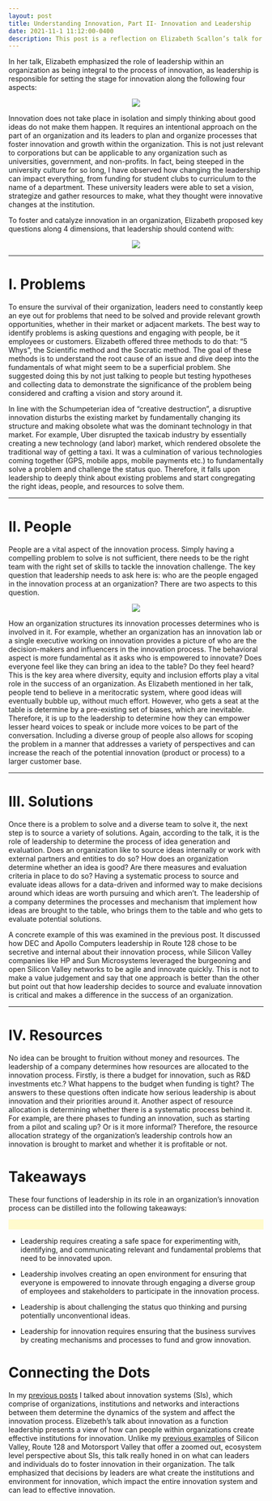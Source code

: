 ```yaml
---
layout: post
title: Understanding Innovation, Part II- Innovation and Leadership
date: 2021-11-1 11:12:00-0400
description: This post is a reflection on Elizabeth Scallon’s talk for my department’s speaker series, where she talked about innovation as a key leadership function. Elizabeth leads the Go To Market & Operations at Amazon’s Alexa Fund and has been involved in the innovation ecosystem for over a decade.
---
```


In her talk, Elizabeth emphasized the role of leadership within an organization as being integral to the process of innovation, as leadership is responsible for setting the stage for innovation along the following four aspects:

<p style="text-align:center;"><img src="https://miro.medium.com/max/489/1*gqfMWbg0o_xVL9OLj9jHHQ.png"></p>

Innovation does not take place in isolation and simply thinking about good ideas do not make them happen. It requires an intentional approach on the part of an organization and its leaders to plan and organize processes that foster innovation and growth within the organization. This is not just relevant to corporations but can be applicable to any organization such as universities, government, and non-profits. In fact, being steeped in the university culture for so long, I have observed how changing the leadership can impact everything, from funding for student clubs to curriculum to the name of a department. These university leaders were able to set a vision, strategize and gather resources to make, what they thought were innovative changes at the institution.

To foster and catalyze innovation in an organization, Elizabeth proposed key questions along 4 dimensions, that leadership should contend with:

<p style="text-align:center;"><img src="https://miro.medium.com/max/493/1*gWI04j7ewp2dE4JKQ0djfw.png"></p>

<hr>

# I. Problems

To ensure the survival of their organization, leaders need to constantly keep an eye out for problems that need to be solved and provide relevant growth opportunities, whether in their market or adjacent markets. The best way to identify problems is asking questions and engaging with people, be it employees or customers. Elizabeth offered three methods to do that: “5 Whys”, the Scientific method and the Socratic method. The goal of these methods is to understand the root cause of an issue and dive deep into the fundamentals of what might seem to be a superficial problem. She suggested doing this by not just talking to people but testing hypotheses and collecting data to demonstrate the significance of the problem being considered and crafting a vision and story around it.

In line with the Schumpeterian idea of “creative destruction”, a disruptive innovation disturbs the existing market by fundamentally changing its structure and making obsolete what was the dominant technology in that market. For example, Uber disrupted the taxicab industry by essentially creating a new technology (and labor) market, which rendered obsolete the traditional way of getting a taxi. It was a culmination of various technologies coming together (GPS, mobile apps, mobile payments etc.) to fundamentally solve a problem and challenge the status quo. Therefore, it falls upon leadership to deeply think about existing problems and start congregating the right ideas, people, and resources to solve them.

<hr>

# II. People

People are a vital aspect of the innovation process. Simply having a compelling problem to solve is not sufficient, there needs to be the right team with the right set of skills to tackle the innovation challenge. The key question that leadership needs to ask here is: who are the people engaged in the innovation process at an organization? There are two aspects to this question.

<p style="text-align:center;"><img src="https://miro.medium.com/max/491/1*hFSaqceAGpZ4EDzJcWOF3g.png"></p>


How an organization structures its innovation processes determines who is involved in it. For example, whether an organization has an innovation lab or a single executive working on innovation provides a picture of who are the decision-makers and influencers in the innovation process. The behavioral aspect is more fundamental as it asks who is empowered to innovate? Does everyone feel like they can bring an idea to the table? Do they feel heard? This is the key area where diversity, equity and inclusion efforts play a vital role in the success of an organization. As Elizabeth mentioned in her talk, people tend to believe in a meritocratic system, where good ideas will eventually bubble up, without much effort. However, who gets a seat at the table is determine by a pre-existing set of biases, which are inevitable. Therefore, it is up to the leadership to determine how they can empower lesser heard voices to speak or include more voices to be part of the conversation. Including a diverse group of people also allows for scoping the problem in a manner that addresses a variety of perspectives and can increase the reach of the potential innovation (product or process) to a larger customer base.

<hr>

# III. Solutions

Once there is a problem to solve and a diverse team to solve it, the next step is to source a variety of solutions. Again, according to the talk, it is the role of leadership to determine the process of idea generation and evaluation. Does an organization like to source ideas internally or work with external partners and entities to do so? How does an organization determine whether an idea is good? Are there measures and evaluation criteria in place to do so? Having a systematic process to source and evaluate ideas allows for a data-driven and informed way to make decisions around which ideas are worth pursuing and which aren’t. The leadership of a company determines the processes and mechanism that implement how ideas are brought to the table, who brings them to the table and who gets to evaluate potential solutions.

A concrete example of this was examined in the previous post. It discussed how DEC and Apollo Computers leadership in Route 128 chose to be secretive and internal about their innovation process, while Silicon Valley companies like HP and Sun Microsystems leveraged the burgeoning and open Silicon Valley networks to be agile and innovate quickly. This is not to make a value judgement and say that one approach is better than the other but point out that how leadership decides to source and evaluate innovation is critical and makes a difference in the success of an organization.

<hr>

# IV. Resources

No idea can be brought to fruition without money and resources. The leadership of a company determines how resources are allocated to the innovation process. Firstly, is there a budget for innovation, such as R&D investments etc.? What happens to the budget when funding is tight? The answers to these questions often indicate how serious leadership is about innovation and their priorities around it. Another aspect of resource allocation is determining whether there is a systematic process behind it. For example, are there phases to funding an innovation, such as starting from a pilot and scaling up? Or is it more informal? Therefore, the resource allocation strategy of the organization’s leadership controls how an innovation is brought to market and whether it is profitable or not.


# Takeaways

These four functions of leadership in its role in an organization’s innovation process can be distilled into the following takeaways:

<p style="padding: 10px; background-color: LemonChiffon">

* Leadership requires creating a safe space for experimenting with, identifying, and communicating relevant and fundamental problems that need to be innovated upon.

* Leadership involves creating an open environment for ensuring that everyone is empowered to innovate through engaging a diverse group of employees and stakeholders to participate in the innovation process.

* Leadership is about challenging the status quo thinking and pursing potentially unconventional ideas.

* Leadership for innovation requires ensuring that the business survives by creating mechanisms and processes to fund and grow innovation.

</p>

# Connecting the Dots

In my <a href = "https://medium.com/@shrutimisra/understanding-innovation-part-i-a-what-is-innovation-c3e5f446472b">previous posts</a> I talked about innovation systems (SIs), which comprise of organizations, institutions and networks and interactions between them determine the dynamics of the system and affect the innovation process. Elizebeth’s talk about innovation as a function leadership presents a view of how can people within organizations create effective institutions for innovation. Unlike my <a href = "https://medium.com/@shrutimisra/understanding-innovation-part-i-b-systems-of-innovation-f3a1c30bdf5c">previous examples</a>  of Silicon Valley, Route 128 and Motorsport Valley that offer a zoomed out, ecosystem level perspective about SIs, this talk really honed in on what can leaders and individuals do to foster innovation in their organization. The talk emphasized that decisions by leaders are what create the institutions and environment for innovation, which impact the entire innovation system and can lead to effective innovation.


